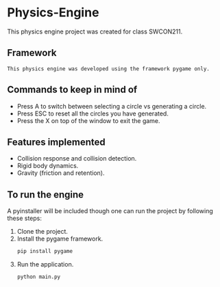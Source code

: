 # Physics-Engine
 This physics engine project was created for class SWCON211.

 ## Framework
    This physics engine was developed using the framework pygame only.

## Commands to keep in mind of
* Press A to switch between selecting a circle vs generating a circle.
* Press ESC to reset all the circles you have generated.
* Press the X on top of the window to exit the game.

## Features implemented
* Collision response and collision detection.
* Rigid body dynamics.
* Gravity (friction and retention).

## To run the engine
A pyinstaller will be included though one can run the project by following these steps:
1. Clone the project.
2. Install the pygame framework.
    ```bash
    pip install pygame
    ```
3. Run the application.
    ```bash
    python main.py
    ```